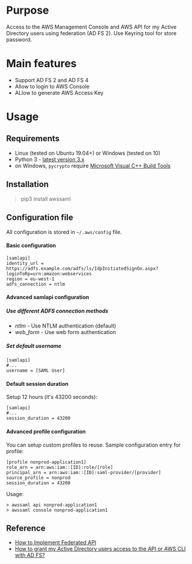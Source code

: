 # Purpose

Access to the AWS Management Console and AWS API for my Active Directory users using federation (AD FS 2).
Use Keyring tool for store password.

# Main features

 - Support AD FS 2 and AD FS 4
 - Allow to login to AWS Console 
 - ALlow to generate AWS Access Key

# Usage

## Requirements

 - Linux (tested on Ubuntu 19.04+) or Windows (tested on 10)
 - Python 3 - [latest version 3.x](https://www.python.org/downloads/)
 - on Windows, `pycrypto` require [Microsoft Visual C++ Build Tools](https://visualstudio.microsoft.com/downloads/)

## Installation

> pip3 install awssaml

## Configuration file

All configuration is stored in `~/.aws/config` file. 

#### Basic configuration
~~~~
[samlapi]
identity_url = https://adfs.example.com/adfs/ls/IdpInitiatedSignOn.aspx?loginToRp=urn:amazon:webservices
region = eu-west-1
adfs_connection = ntlm
~~~~

#### Advanced samlapi configuration

##### Use different ADFS connection methods

 - *ntlm* - Use NTLM authentication (default)
 - *web_form* - Use web form authentication  

##### Set default username
~~~~
[samlapi]
#...
username = [SAML User]
~~~~

#### Default session duration
Setup 12 hours (it's 43200 seconds): 
~~~~
[samlapi]
#...
session_duration = 43200
~~~~

#### Advanced profile configuration 

You can setup custom profiles to reuse. 
Sample configuration entry for profile:

~~~~
[profile nonprod-application1]
role_arn = arn:aws:iam::[ID]:role/[role]
principal_arn = arn:aws:iam::[ID]:saml-provider/[provider]
source_profile = nonprod
session_duration = 43200
~~~~

Usage:
~~~~
> awssaml api nonprod-application1
> awssaml console nonprod-application1
~~~~

## Reference
 - [How to Implement Federated API](https://aws.amazon.com/blogs/security/how-to-implement-federated-api-and-cli-access-using-saml-2-0-and-ad-fs/)
 - [How to grant my Active Directory users access to the API or AWS CLI with AD FS?](https://aws.amazon.com/premiumsupport/knowledge-center/adfs-grant-ad-access-api-cli/)
 